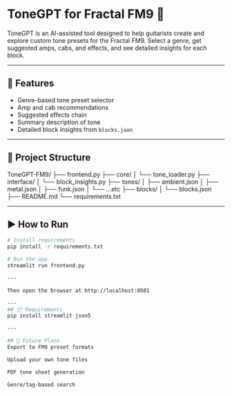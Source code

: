 # ToneGPT for Fractal FM9 🎸

ToneGPT is an AI-assisted tool designed to help guitarists create and explore custom tone presets for the Fractal FM9. Select a genre, get suggested amps, cabs, and effects, and see detailed insights for each block.

---

## 🚀 Features

- Genre-based tone preset selector
- Amp and cab recommendations
- Suggested effects chain
- Summary description of tone
- Detailed block insights from `blocks.json`

---

## 📁 Project Structure

ToneGPT-FM9/
├── frontend.py
├── core/
│ └── tone_loader.py
├── interface/
│ └── block_insights.py
├── tones/
│ ├── ambient.json
│ ├── metal.json
│ ├── funk.json
│ └── ...etc
├── blocks/
│ └── blocks.json
├── README.md
└── requirements.txt


---

## ▶️ How to Run

```bash
# Install requirements
pip install -r requirements.txt

# Run the app
streamlit run frontend.py

---

Then open the browser at http://localhost:8501

---
## 📦 Requirements
pip install streamlit json5

---

## 🧠 Future Plans
Export to FM9 preset formats

Upload your own tone files

PDF tone sheet generation

Genre/tag-based search
